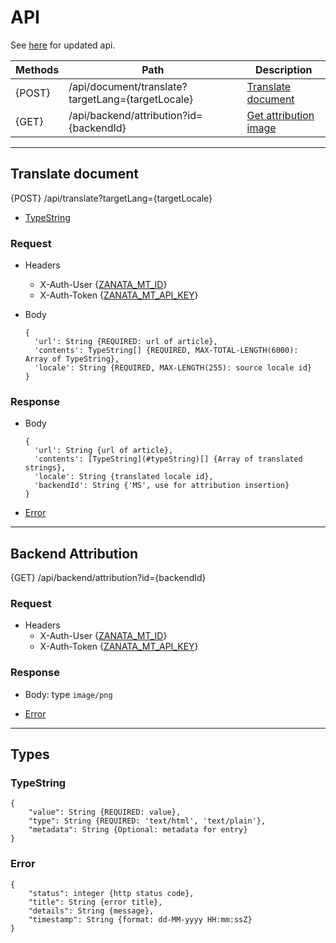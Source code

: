 # API
See [here](/docs/rest-api-docs/index.html) for updated api.

| Methods | Path |  Description |
|---|---|---|
|  {POST} | /api/document/translate?targetLang={targetLocale} |  [Translate document](#TranslateDocument) |
|  {GET} | /api/backend/attribution?id={backendId} | [Get attribution image](#GetAttributionImage) |

----

## Translate document<a name="TranslateDocument"></a>

{POST} /api/translate?targetLang={targetLocale}

- [TypeString](#TypeString)

### Request

- Headers
    - X-Auth-User {[ZANATA_MT_ID](/docs/system-properties.md)}
    - X-Auth-Token {[ZANATA_MT_API_KEY](/docs/system-properties.md)}

- Body
   ```
   {
     'url': String {REQUIRED: url of article},
     'contents': TypeString[] {REQUIRED, MAX-TOTAL-LENGTH(6000):  Array of TypeString},
     'locale': String {REQUIRED, MAX-LENGTH(255): source locale id}
   }
   ```

### Response

- Body
  ```
  {
    'url': String {url of article},
    'contents': [TypeString](#typeString)[] {Array of translated strings},
    'locale': String {translated locale id},
    'backendId': String {'MS', use for attribution insertion}
  }
  ```

- [Error](#ErrorType)

----

## Backend Attribution<a name="GetAttributionImage"></a>

{GET} /api/backend/attribution?id={backendId}

### Request

- Headers
    - X-Auth-User {[ZANATA_MT_ID](/docs/system-properties.md)}
    - X-Auth-Token {[ZANATA_MT_API_KEY](/docs/system-properties.md)}

### Response

- Body: type `image/png`

- [Error](#ErrorType)

----

## Types

### TypeString<a name="TypeString"></a>
```
{
    "value": String {REQUIRED: value},
    "type": String {REQUIRED: 'text/html', 'text/plain'},
    "metadata": String {Optional: metadata for entry}
}
```

### Error<a name="ErrorType"></a>
```
{
    "status": integer {http status code},
    "title": String {error title},
    "details": String {message},
    "timestamp": String {format: dd-MM-yyyy HH:mm:ssZ}
}
```
